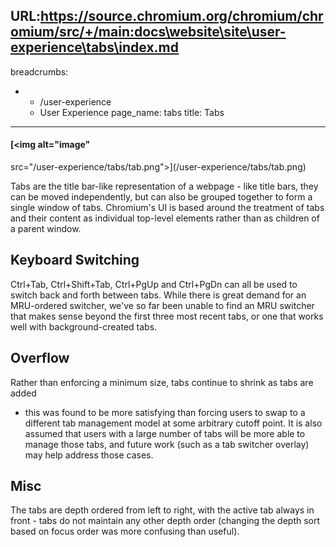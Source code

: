 URL:https://source.chromium.org/chromium/chromium/src/+/main:docs\website\site\user-experience\tabs\index.md
---
breadcrumbs:
- - /user-experience
  - User Experience
page_name: tabs
title: Tabs
---

#### [<img alt="image"
src="/user-experience/tabs/tab.png">](/user-experience/tabs/tab.png)

Tabs are the title bar-like representation of a webpage - like title bars, they
can be moved independently, but can also be grouped together to form a single
window of tabs. Chromium's UI is based around the treatment of tabs and their
content as individual top-level elements rather than as children of a parent
window.

## Keyboard Switching

Ctrl+Tab, Ctrl+Shift+Tab, Ctrl+PgUp and Ctrl+PgDn can all be used to switch back
and forth between tabs. While there is great demand for an MRU-ordered switcher,
we've so far been unable to find an MRU switcher that makes sense beyond the
first three most recent tabs, or one that works well with background-created
tabs.

## Overflow

Rather than enforcing a minimum size, tabs continue to shrink as tabs are added
- this was found to be more satisfying than forcing users to swap to a different
tab management model at some arbitrary cutoff point. It is also assumed that
users with a large number of tabs will be more able to manage those tabs, and
future work (such as a tab switcher overlay) may help address those cases.

## Misc

The tabs are depth ordered from left to right, with the active tab always in
front - tabs do not maintain any other depth order (changing the depth sort
based on focus order was more confusing than useful).
